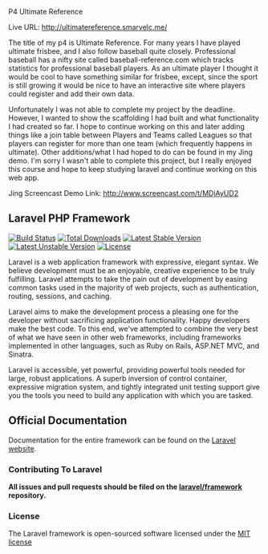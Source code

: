 P4 Ultimate Reference

Live URL: http://ultimatereference.smarvelc.me/

The title of my p4 is Ultimate Reference. For many years I have played ultimate frisbee, and I also follow baseball quite closely. Professional baseball has a nifty site called baseball-reference.com which tracks statistics for professional baseball players. As an ultimate player I thought it would be cool to have something similar for frisbee, except, since the sport is still growing it would be nice to have an interactive site where players could register and add their own data.

Unfortunately I was not able to complete my project by the deadline. However, I wanted to show the scaffolding I had built and what functionality I had created so far. I hope to continue working on this and later adding things like a join table between Players and Teams called Leagues so that players can register for more than one team (which frequently happens in ultimate). Other additions/what I had hoped to do can be found in my Jing demo. I'm sorry I wasn't able to complete this project, but I really enjoyed this course and hope to keep studying laravel and continue working on this web app.

Jing Screencast Demo Link: http://www.screencast.com/t/MDjAyUD2



## Laravel PHP Framework

[![Build Status](https://travis-ci.org/laravel/framework.svg)](https://travis-ci.org/laravel/framework)
[![Total Downloads](https://poser.pugx.org/laravel/framework/downloads.svg)](https://packagist.org/packages/laravel/framework)
[![Latest Stable Version](https://poser.pugx.org/laravel/framework/v/stable.svg)](https://packagist.org/packages/laravel/framework)
[![Latest Unstable Version](https://poser.pugx.org/laravel/framework/v/unstable.svg)](https://packagist.org/packages/laravel/framework)
[![License](https://poser.pugx.org/laravel/framework/license.svg)](https://packagist.org/packages/laravel/framework)

Laravel is a web application framework with expressive, elegant syntax. We believe development must be an enjoyable, creative experience to be truly fulfilling. Laravel attempts to take the pain out of development by easing common tasks used in the majority of web projects, such as authentication, routing, sessions, and caching.

Laravel aims to make the development process a pleasing one for the developer without sacrificing application functionality. Happy developers make the best code. To this end, we've attempted to combine the very best of what we have seen in other web frameworks, including frameworks implemented in other languages, such as Ruby on Rails, ASP.NET MVC, and Sinatra.

Laravel is accessible, yet powerful, providing powerful tools needed for large, robust applications. A superb inversion of control container, expressive migration system, and tightly integrated unit testing support give you the tools you need to build any application with which you are tasked.

## Official Documentation

Documentation for the entire framework can be found on the [Laravel website](http://laravel.com/docs).

### Contributing To Laravel

**All issues and pull requests should be filed on the [laravel/framework](http://github.com/laravel/framework) repository.**

### License

The Laravel framework is open-sourced software licensed under the [MIT license](http://opensource.org/licenses/MIT)
